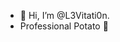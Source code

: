 - 👋 Hi, I’m @L3Vitati0n. 
- Professional Potato 🥔

<!---
L3Vitati0n/L3Vitati0n is a ✨ special ✨ repository because its `README.md` (this file) appears on your GitHub profile.
You can click the Preview link to take a look at your changes.
--->
